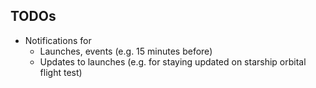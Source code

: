 ## TODOs
* Notifications for 
  * Launches, events (e.g. 15 minutes before)
  * Updates to launches (e.g. for staying updated on starship orbital flight test)

